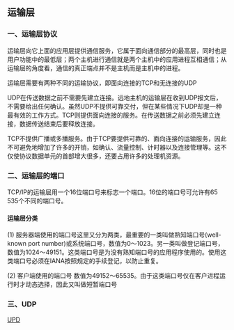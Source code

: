 ## 运输层

### 一、运输层协议

运输层向它上面的应用层提供通信服务，它属于面向通信部分的最高层，同时也是用户功能中的最低层；两个主机进行通信就是两个主机中的应用进程互相通信；从运输层的角度看，通信的真正端点并不是主机而是主机中的进程。

运输层需要有两种不同的运输协议，即面向连接的TCP和无连接的UDP

UDP在传送数据之前不需要先建立连接。远地主机的运输层在收到UDP报文后，不需要给出任何确认。虽然UDP不提供可靠交付，但在某些情况下UDP却是一种最有效的工作方式。TCP则提供面向连接的服务。在传送数据之前必须先建立连接，数据传送结束后要释放连接。

TCP不提供广播或多播服务。由于TCP要提供可靠的、面向连接的运输服务，因此不可避免地增加了许多的开销，如确认、流量控制、计时器以及连接管理等。这不仅使协议数据单元的首部增大很多，还要占用许多的处理机资源。

### 二、运输层的端口

TCP/IP的运输层用一个16位端口号来标志一个端口。16位的端口号可允许有65 535个不同的端口号。

#### 运输层分类

(1) 服务器端使用的端口号这里又分为两类，最重要的一类叫做熟知端口号(well-known port number)或系统端口号，数值为0～1023。另一类叫做登记端口号，数值为1024～49151。这类端口号是为没有熟知端口号的应用程序使用的。使用这类端口号必须在IANA按照规定的手续登记，以防止重复。

(2) 客户端使用的端口号 数值为49152～65535。由于这类端口号仅在客户进程运行时才动态选择，因此又叫做短暂端口号

### 三、UDP

[UPD](./运输层/udp.md)

